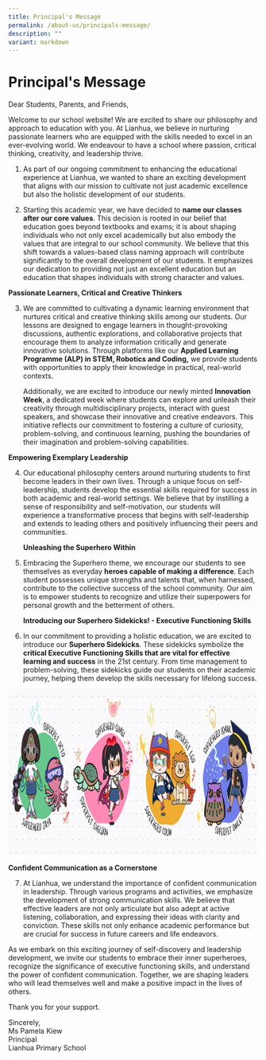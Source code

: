 ```yaml
---
title: Principal's Message
permalink: /about-us/principals-message/
description: ""
variant: markdown
---
```

# Principal's Message

<style>
p {
  font-size: 14px;
}
	
</style>
	
Dear Students, Parents, and Friends,

<p>Welcome to our school website! We are excited to share our philosophy and approach to education with you. At Lianhua, we believe in nurturing passionate learners who are equipped with the skills needed to excel in an ever-evolving world. We endeavour to have a school where passion, critical thinking, creativity, and leadership thrive.</p>


<ol start="1" style="PADDING-LEFT: 30px">
		<li><p>As part of our ongoing commitment to enhancing the educational experience at Lianhua, we wanted to share an exciting development that aligns with our mission to cultivate not just academic excellence but also the holistic development of our students.</p></li>
</ol>

<ol start="2" style="PADDING-LEFT: 30px">
  <li><p>Starting this academic year, we have decided to <strong>name our classes after our core values</strong>. This decision is rooted in our belief that education goes beyond textbooks and exams; it is about shaping individuals who not only excel academically but also embody the values that are integral to our school community. We believe that this shift towards a values-based class naming approach will contribute significantly to the overall development of our students. It emphasizes our dedication to providing not just an excellent education but an education that shapes individuals with strong character and values.</p></li>
</ol>


<p><strong>Passionate Learners, Critical and Creative Thinkers</strong></p>
<ol start="3" style="PADDING-LEFT: 30px">
	<li><p>We are committed to cultivating a dynamic learning environment that nurtures critical and creative thinking skills among our students. Our lessons are designed to engage learners in thought-provoking discussions, authentic explorations, and collaborative projects that encourage them to analyze information critically and generate innovative solutions. Through platforms like our <strong>Applied Learning Programme (ALP) in STEM, Robotics and Coding,</strong> we provide students with opportunities to apply their knowledge in practical, real-world contexts. </p></li>
	
<p>Additionally, we are excited to introduce our newly minted <strong>Innovation Week</strong>, a dedicated week where students can explore and unleash their creativity through multidisciplinary projects, interact with guest speakers, and showcase their innovative and creative endeavors. This initiative reflects our commitment to fostering a culture of curiosity, problem-solving, and continuous learning, pushing the boundaries of their imagination and problem-solving capabilities.</p>	
</ol>

<p><strong>Empowering Exemplary Leadership</strong></p>	
<ol start="4" style="PADDING-LEFT: 30px">
	<li><p>Our educational philosophy centers around nurturing students to first become leaders in their own lives. Through a unique focus on self-leadership, students develop the essential skills required for success in both academic and real-world settings. We believe that by instilling a sense of responsibility and self-motivation, our students will experience a transformative process that begins with self-leadership and extends to leading others and positively influencing their peers and communities. </p></li>
 

<p><strong>Unleashing the Superhero Within</strong></p>
	<li><p>Embracing the Superhero theme, we encourage our students to see themselves as everyday <strong>heroes capable of making a difference</strong>. Each student possesses unique strengths and talents that, when harnessed, contribute to the collective success of the school community. Our aim is to empower students to recognize and utilize their superpowers for personal growth and the betterment of others.</p></li>
	
<p><strong>Introducing our Superhero Sidekicks! - Executive Functioning Skills</strong></p>
	<li><p>In our commitment to providing a holistic education, we are excited to introduce our <strong>Superhero Sidekicks</strong>. These sidekicks symbolize the <strong>critical Executive Functioning Skills that are vital for effective learning and success</strong> in the 21st century. From time management to problem-solving, these sidekicks guide our students on their academic journey, helping them develop the skills necessary for lifelong success.</p></li>
</ol> 

<img height="333" width="500" src="/images/About%20us/superhero_superpets_simple.png">

<p><strong>Confident Communication as a Cornerstone</strong></p>	
<ol start="7" style="PADDING-LEFT: 30px">
	<li><p>At Lianhua, we understand the importance of confident communication in leadership. Through various programs and activities, we emphasize the development of strong communication skills. We believe that effective leaders are not only articulate but also adept at active listening, collaboration, and expressing their ideas with clarity and conviction. These skills not only enhance academic performance but are crucial for success in future careers and life endeavors.</p></li>
</ol>
	
<p>As we embark on this exciting journey of self-discovery and leadership development, we invite our students to embrace their inner superheroes, recognize the significance of executive functioning skills, and understand the power of confident communication. Together, we are shaping leaders who will lead themselves well and make a positive impact in the lives of others.</p>
	
<p>Thank you for your support.</p>

<p>Sincerely, <br>
Ms Pamela Kiew<br>
Principal<br>
Lianhua Primary School
</p>

